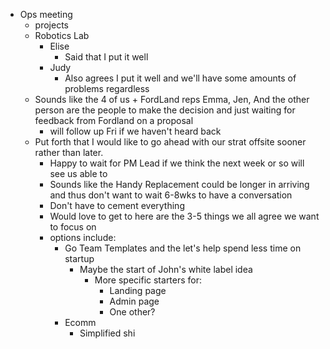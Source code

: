 - Ops meeting
	- projects
	- Robotics Lab
		- Elise
			- Said that I put it well
		- Judy
			- Also agrees I put it well and we'll have some amounts of problems regardless
	- Sounds like the 4 of us + FordLand reps Emma, Jen, And the other person are the people to make the decision and just waiting for feedback from Fordland on a proposal
		- will follow up Fri if we haven't heard back
	- Put forth that I would like to go ahead with our strat offsite sooner rather than later.
		- Happy to wait for PM Lead if we think the next week or so will see us able to
		- Sounds like the Handy Replacement could be longer in arriving and thus don't want to wait 6-8wks to have a conversation
		- Don't have to cement everything
		- Would love to get to here are the 3-5 things we all agree we want to focus on
		- options include:
			- Go Team Templates and the let's help spend less time on startup
				- Maybe the start of John's white label idea
					- More specific starters for:
						- Landing page
						- Admin page
						- One other?
			- Ecomm
				- Simplified shi